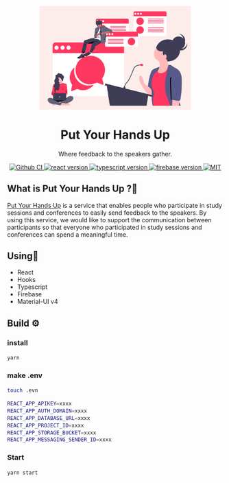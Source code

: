 
<p align="center">
  <a href="https://pyhu.nkgr.app">
    <img alt="put your hands up" src="./src/images/cap2.png" width="70%" />
  </a>
</p>
<h1 align="center">
    Put Your Hands Up
</h1>

<div align="center">
<p align="center">
Where feedback to the speakers gather.
</p>
</div>

<p align="center">
  <a href="https://github.com/nkgrnkgr/put-your-hands-up/actions">
    <img src="https://github.com/nkgrnkgr/put-your-hands-up/workflows/CI/badge.svg" alt="Github CI" />
  </a>
  <a href="https://ja.reactjs.org/">
    <img src="https://img.shields.io/github/package-json/dependency-version/nkgrnkgr/put-your-hands-up/react" alt="react version">
  </a>
  <a href="https://www.typescriptlang.org/">
    <img src="https://img.shields.io/github/package-json/dependency-version/nkgrnkgr/put-your-hands-up/typescript" alt="typescript version">
  </a>
  <a href="https://firebase.google.com/?hl=ja">
    <img src="https://img.shields.io/github/package-json/dependency-version/nkgrnkgr/put-your-hands-up/firebase" alt="firebase version">
  </a>
  <a href="https://img.shields.io/badge/license-MIT-blue.svg?style=flass">
    <img src="https://img.shields.io/badge/license-MIT-blue.svg?style=flass" alt="MIT" />
  </a>
</p>

## What is Put Your Hands Up ?🤔

[Put Your Hands Up](https://pyhu.nkgr.app) is a service that enables people who participate in study sessions and conferences to easily send feedback to the speakers. By using this service, we would like to support the communication between participants so that everyone who participated in study sessions and conferences can spend a meaningful time.


## ‍Using🔧

- React
- Hooks
- Typescript
- Firebase
- Material-UI v4

## Build ⚙️

### install

```bash
yarn
```

### make .env

```bash
touch .evn
```

```bash
REACT_APP_APIKEY=xxxx
REACT_APP_AUTH_DOMAIN=xxxx
REACT_APP_DATABASE_URL=xxxx
REACT_APP_PROJECT_ID=xxxx
REACT_APP_STORAGE_BUCKET=xxxx
REACT_APP_MESSAGING_SENDER_ID=xxxx
```

### Start

```bash
yarn start
```
